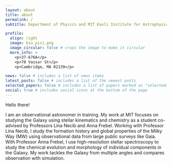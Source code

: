 ```yaml
---
layout: about
title: about
permalink: /
subtitle: Department of Physics and MIT Kavli Institute for Astrophysics and Space Research

profile:
  align: right
  image: bio_pic1.png
  image_circular: false # crops the image to make it circular
  more_info: >
    <p>37-676A</p>
    <p>70 Vassar St</p>
    <p>Cambridge, MA 02139</p>

news: false # includes a list of news items
latest_posts: false # includes a list of the newest posts
selected_papers: false # includes a list of papers marked as "selected={true}"
social: true # includes social icons at the bottom of the page
---
```


Hello there! 

I am an observational astronomer in training. My work at MIT focuses on studying the Galaxy using stellar kinematics and chemistry as a student co-advised by Professors Lina Necib and Anna Frebel. Working with Professor Lina Necib, I study the formation history and global properties of the Milky Way (MW) using observational data from large public surveys like Gaia. With Professor Anna Frebel, I use high-resolution stellar spectroscopy to study the chemical evolution and morphology of individual components in the Galaxy. My work tackles the Galaxy from multiple angles and compares observation with simulation.